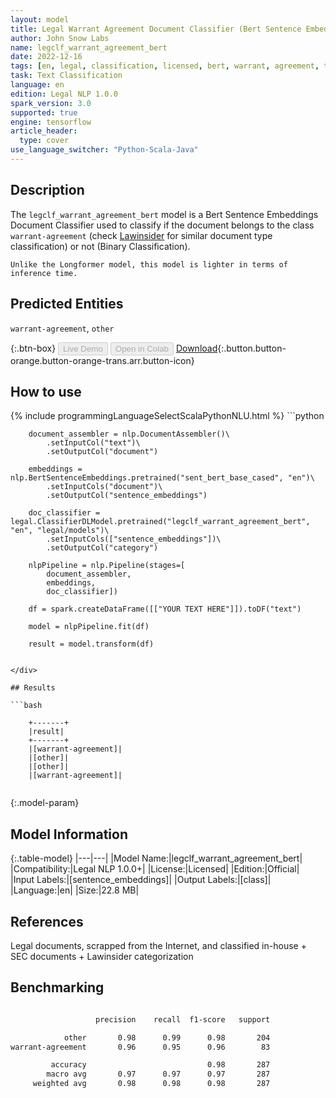 ```yaml
---
layout: model
title: Legal Warrant Agreement Document Classifier (Bert Sentence Embeddings)
author: John Snow Labs
name: legclf_warrant_agreement_bert
date: 2022-12-16
tags: [en, legal, classification, licensed, bert, warrant, agreement, tensorflow]
task: Text Classification
language: en
edition: Legal NLP 1.0.0
spark_version: 3.0
supported: true
engine: tensorflow
article_header:
  type: cover
use_language_switcher: "Python-Scala-Java"
---
```


## Description

The `legclf_warrant_agreement_bert` model is a Bert Sentence Embeddings Document Classifier used to classify if the document belongs to the class `warrant-agreement` (check [Lawinsider](https://www.lawinsider.com/tags) for similar document type classification) or not (Binary Classification).

    Unlike the Longformer model, this model is lighter in terms of inference time.

## Predicted Entities

`warrant-agreement`, `other`

{:.btn-box}
<button class="button button-orange" disabled>Live Demo</button>
<button class="button button-orange" disabled>Open in Colab</button>
[Download](https://s3.amazonaws.com/auxdata.johnsnowlabs.com/legal/models/legclf_warrant_agreement_bert_en_1.0.0_3.0_1671227665229.zip){:.button.button-orange.button-orange-trans.arr.button-icon}

## How to use



<div class="tabs-box" markdown="1">
{% include programmingLanguageSelectScalaPythonNLU.html %}
```python

        document_assembler = nlp.DocumentAssembler()\
            .setInputCol("text")\
            .setOutputCol("document")

        embeddings = nlp.BertSentenceEmbeddings.pretrained("sent_bert_base_cased", "en")\
            .setInputCols("document")\
            .setOutputCol("sentence_embeddings")

        doc_classifier = legal.ClassifierDLModel.pretrained("legclf_warrant_agreement_bert", "en", "legal/models")\
            .setInputCols(["sentence_embeddings"])\
            .setOutputCol("category")

        nlpPipeline = nlp.Pipeline(stages=[
            document_assembler, 
            embeddings,
            doc_classifier])

        df = spark.createDataFrame([["YOUR TEXT HERE"]]).toDF("text")

        model = nlpPipeline.fit(df)

        result = model.transform(df)
        
```

</div>

## Results

```bash

    +-------+
    |result|
    +-------+
    |[warrant-agreement]|
    |[other]|
    |[other]|
    |[warrant-agreement]|
    
```

{:.model-param}
## Model Information

{:.table-model}
|---|---|
|Model Name:|legclf_warrant_agreement_bert|
|Compatibility:|Legal NLP 1.0.0+|
|License:|Licensed|
|Edition:|Official|
|Input Labels:|[sentence_embeddings]|
|Output Labels:|[class]|
|Language:|en|
|Size:|22.8 MB|

## References

Legal documents, scrapped from the Internet, and classified in-house + SEC documents + Lawinsider categorization

## Benchmarking

```bash

                   precision    recall  f1-score   support

            other       0.98      0.99      0.98       204
warrant-agreement       0.96      0.95      0.96        83

         accuracy                           0.98       287
        macro avg       0.97      0.97      0.97       287
     weighted avg       0.98      0.98      0.98       287

```